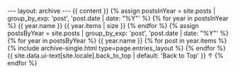 --- layout: archive --- {{ content }}
{% assign postsInYear = site.posts | group_by_exp: 'post', 'post.date | date: "%Y"' %} {% for year in postsInYear %}
{{ year.name }} {{ year.items | size }}
{% endfor %}
{% assign postsByYear = site.posts | group_by_exp: 'post', 'post.date | date: "%Y"' %} {% for year in postsByYear %}
{{ year.name }}
{% for post in year.items %} {% include archive-single.html type=page.entries_layout %} {% endfor %}
{{ site.data.ui-text[site.locale].back_to_top | default: 'Back to Top' }} ↑
{% endfor %}